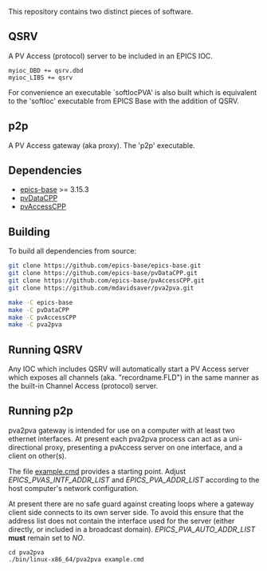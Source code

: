 This repository contains two distinct pieces of software.

QSRV
----

A PV Access (protocol) server to be included in an EPICS IOC.

```
myioc_DBD += qsrv.dbd
myioc_LIBS += qsrv
```

For convenience an executable `softIocPVA' is also built which is equivalent to the
'softIoc' executable from EPICS Base with the addition of QSRV.

p2p
---

A PV Access gateway (aka proxy).
The 'p2p' executable.

Dependencies
------------

- [epics-base](http://www.aps.anl.gov/epics/) >= 3.15.3
- [pvDataCPP](http://epics-pvdata.sourceforge.net/)
- [pvAccessCPP](http://epics-pvdata.sourceforge.net/)

Building
--------

To build all dependencies from source:

```sh
git clone https://github.com/epics-base/epics-base.git
git clone https://github.com/epics-base/pvDataCPP.git
git clone https://github.com/epics-base/pvAccessCPP.git
git clone https://github.com/mdavidsaver/pva2pva.git

make -C epics-base
make -C pvDataCPP
make -C pvAccessCPP
make -C pva2pva
```

Running QSRV
------------

Any IOC which includes QSRV will automatically start a PV Access server
which exposes all channels (aka. "recordname.FLD") in the same manner
as the built-in Channel Access (protocol) server.

Running p2p
-----------

pva2pva gateway is intended for use on a computer with at least two ethernet interfaces.
At present each pva2pva process can act as a uni-directional proxy,
presenting a pvAccess server on one interface,
and a client on other(s).

The file [example.cmd](example.cmd) provides a starting point.
Adjust *EPICS_PVAS_INTF_ADDR_LIST* and *EPICS_PVA_ADDR_LIST*
according to the host computer's network configuration.

At present there are no safe guard against creating loops
where a gateway client side connects to its own server side.
To avoid this ensure that the address list does not contain
the interface used for the server (either directly, or included in a broadcast domain).
*EPICS_PVA_AUTO_ADDR_LIST* __must__ remain set to *NO*.

```
cd pva2pva
./bin/linux-x86_64/pva2pva example.cmd
```
